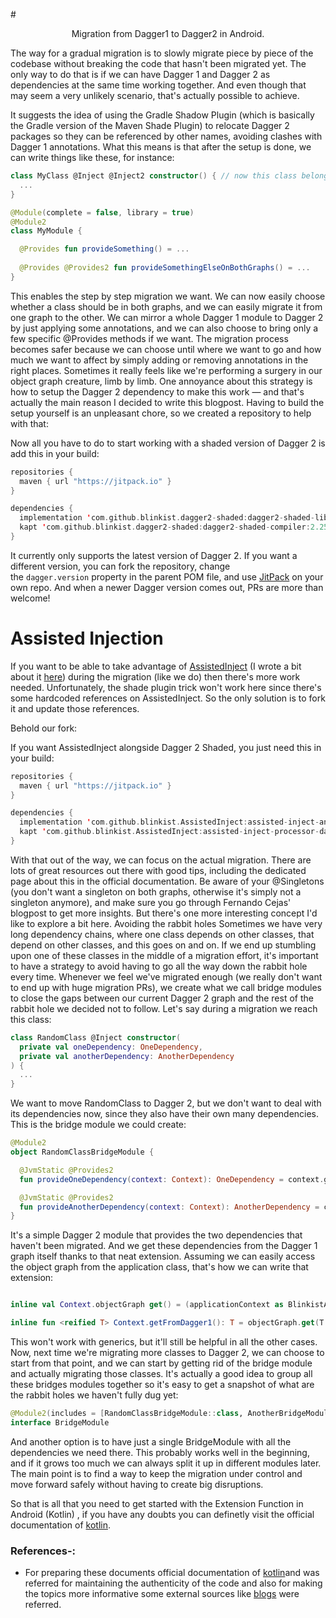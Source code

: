#<div align=center>Migration from Dagger1 to Dagger2 in Android.</div>

The way for a gradual migration is to slowly migrate piece by piece of the codebase without breaking the code that hasn't been migrated yet. The only way to do that is if we can have Dagger 1 and Dagger 2 as dependencies at the same time working together. And even though that may seem a very unlikely scenario, that's actually possible to achieve.

It suggests the idea of using the Gradle Shadow Plugin (which is basically the Gradle version of the Maven Shade Plugin) to relocate Dagger 2 packages so they can be referenced by other names, avoiding clashes with Dagger 1 annotations.
What this means is that after the setup is done, we can write things like these, for instance:

```kt
class MyClass @Inject @Inject2 constructor() { // now this class belongs to both graphs
  ...
}

@Module(complete = false, library = true)
@Module2
class MyModule {

  @Provides fun provideSomething() = ...
  
  @Provides @Provides2 fun provideSomethingElseOnBothGraphs() = ...  
}
```
This enables the step by step migration we want. We can now easily choose whether a class should be in both graphs, and we can easily migrate it from one graph to the other. We can mirror a whole Dagger 1 module to Dagger 2 by just applying some annotations, and we can also choose to bring only a few specific @Provides methods if we want.
The migration process becomes safer because we can choose until where we want to go and how much we want to affect by simply adding or removing annotations in the right places. Sometimes it really feels like we're performing a surgery in our object graph creature, limb by limb.
One annoyance about this strategy is how to setup the Dagger 2 dependency to make this work — and that's actually the main reason I decided to write this blogpost. Having to build the setup yourself is an unpleasant chore, so we created a repository to help with that:

Now all you have to do to start working with a shaded version of Dagger 2 is add this in your build:


```kt
repositories {
  maven { url "https://jitpack.io" }
}

dependencies {
  implementation 'com.github.blinkist.dagger2-shaded:dagger2-shaded-library:2.25.2'
  kapt 'com.github.blinkist.dagger2-shaded:dagger2-shaded-compiler:2.25.2'
}
```

It currently only supports the latest version of Dagger 2. If you want a different version, you can fork the repository, change the `dagger.version` property in the parent POM file, and use [JitPack](https://jitpack.io/) on your own repo. And when a newer Dagger version comes out, PRs are more than welcome!

Assisted Injection
==================

If you want to be able to take advantage of [AssistedInject](https://github.com/square/AssistedInject) (I wrote a bit about it [here](https://proandroiddev.com/dagger-assisted-injection-2002885b3cba)) during the migration (like we do) then there's more work needed. Unfortunately, the shade plugin trick won't work here since there's some hardcoded references on AssistedInject. So the only solution is to fork it and update those references.

Behold our fork:

If you want AssistedInject alongside Dagger 2 Shaded, you just need this in your build:
```kt
repositories {
  maven { url "https://jitpack.io" }
}

dependencies {
  implementation 'com.github.blinkist.AssistedInject:assisted-inject-annotations-dagger2:0.5.1-dagger2-shaded-friendly'
  kapt 'com.github.blinkist.AssistedInject:assisted-inject-processor-dagger2:0.5.1-dagger2-shaded-friendly'
}
```

With that out of the way, we can focus on the actual migration. There are lots of great resources out there with good tips, including the dedicated page about this in the official documentation. Be aware of your @Singletons (you don't want a singleton on both graphs, otherwise it's simply not a singleton anymore), and make sure you go through Fernando Cejas' blogpost to get more insights. But there's one more interesting concept I'd like to explore a bit here.
Avoiding the rabbit holes
Sometimes we have very long dependency chains, where one class depends on other classes, that depend on other classes, and this goes on and on. If we end up stumbling upon one of these classes in the middle of a migration effort, it's important to have a strategy to avoid having to go all the way down the rabbit hole every time.
Whenever we feel we've migrated enough (we really don't want to end up with huge migration PRs), we create what we call bridge modules to close the gaps between our current Dagger 2 graph and the rest of the rabbit hole we decided not to follow. Let's say during a migration we reach this class:


```kt
class RandomClass @Inject constructor(
  private val oneDependency: OneDependency,
  private val anotherDependency: AnotherDependency
) {
  ... 
}
```

We want to move RandomClass to Dagger 2, but we don't want to deal with its dependencies now, since they also have their own many dependencies. This is the bridge module we could create:

```kt
@Module2
object RandomClassBridgeModule {

  @JvmStatic @Provides2
  fun provideOneDependency(context: Context): OneDependency = context.getFromDagger1()

  @JvmStatic @Provides2
  fun provideAnotherDependency(context: Context): AnotherDependency = context.getFromDagger1()
}

```


It's a simple Dagger 2 module that provides the two dependencies that haven't been migrated. And we get these dependencies from the Dagger 1 graph itself thanks to that neat extension. Assuming we can easily access the object graph from the application class, that's how we can write that extension:


```kt

inline val Context.objectGraph get() = (applicationContext as BlinkistApplication).objectGraph

inline fun <reified T> Context.getFromDagger1(): T = objectGraph.get(T::class.java)
```

This won't work with generics, but it'll still be helpful in all the other cases. Now, next time we're migrating more classes to Dagger 2, we can choose to start from that point, and we can start by getting rid of the bridge module and actually migrating those classes. It's actually a good idea to group all these bridges modules together so it's easy to get a snapshot of what are the rabbit holes we haven't fully dug yet:

```kt
@Module2(includes = [RandomClassBridgeModule::class, AnotherBridgeModule::class])
interface BridgeModule
```

And another option is to have just a single BridgeModule with all the dependencies we need there. This probably works well in the beginning, and if it grows too much we can always split it up in different modules later.
The main point is to find a way to keep the migration under control and move forward safely without having to create big disruptions.

So that is all that you need to get started with the Extension Function in Android (Kotlin) , if you have any doubts you can definetly visit the official documentation of [kotlin](https://kotlinlang.org/docs/home.html).


### References-:

- For preparing these documents official documentation of [kotlin](https://kotlinlang.org/docs/home.html)and was referred for maintaining the authenticity of the code and also for making the topics more informative some external sources like [blogs](https://proandroiddev.com/dagger-1-and-dagger-2-together-917f082b3dd9) were referred.
